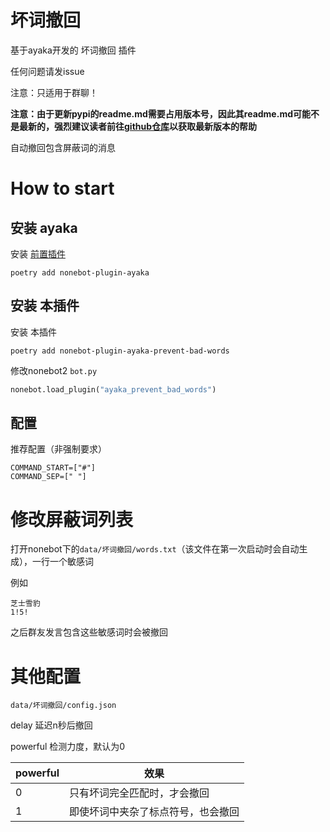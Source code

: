 # 坏词撤回

基于ayaka开发的 坏词撤回 插件

任何问题请发issue

注意：只适用于群聊！

<b>注意：由于更新pypi的readme.md需要占用版本号，因此其readme.md可能不是最新的，强烈建议读者前往[github仓库](https://github.com/bridgeL/nonebot-plugin-ayaka-prevent-bad-words)以获取最新版本的帮助</b>

自动撤回包含屏蔽词的消息

# How to start

## 安装 ayaka

安装 [前置插件](https://github.com/bridgeL/nonebot-plugin-ayaka) 

`poetry add nonebot-plugin-ayaka`


## 安装 本插件

安装 本插件

`poetry add nonebot-plugin-ayaka-prevent-bad-words`

修改nonebot2  `bot.py` 

```python
nonebot.load_plugin("ayaka_prevent_bad_words")
```

## 配置

推荐配置（非强制要求）
```
COMMAND_START=["#"]
COMMAND_SEP=[" "]
```

# 修改屏蔽词列表
打开nonebot下的`data/坏词撤回/words.txt`（该文件在第一次启动时会自动生成），一行一个敏感词

例如
```
芝士雪豹
1!5!
```

之后群友发言包含这些敏感词时会被撤回

# 其他配置
`data/坏词撤回/config.json`

delay 延迟n秒后撤回

powerful 检测力度，默认为0

powerful | 效果
-|-
0|只有坏词完全匹配时，才会撤回
1|即使坏词中夹杂了标点符号，也会撤回
